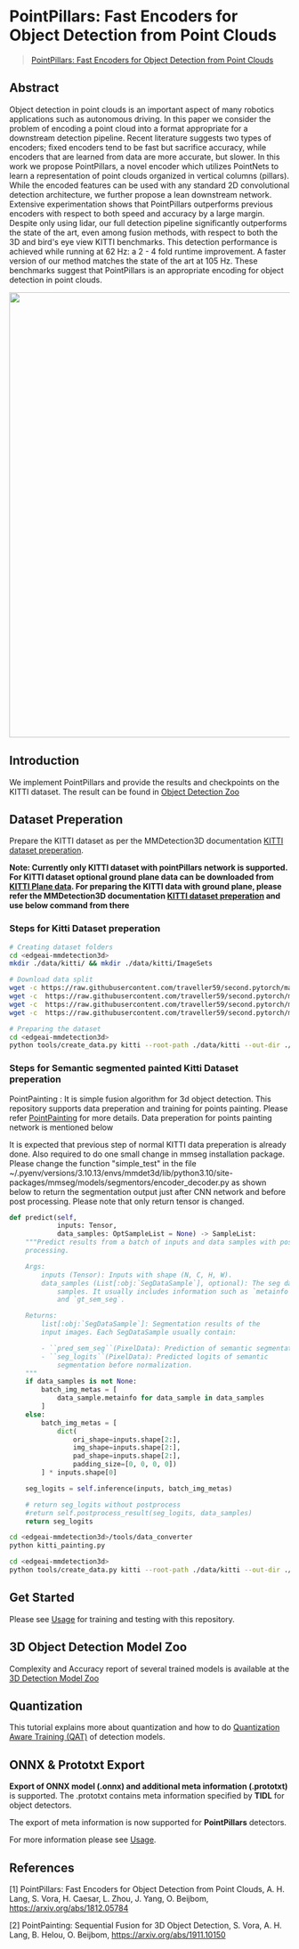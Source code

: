 # PointPillars: Fast Encoders for Object Detection from Point Clouds

> [PointPillars: Fast Encoders for Object Detection from Point Clouds](https://arxiv.org/abs/1812.05784)

<!-- [ALGORITHM] -->

## Abstract

Object detection in point clouds is an important aspect of many robotics applications such as autonomous driving. In this paper we consider the problem of encoding a point cloud into a format appropriate for a downstream detection pipeline. Recent literature suggests two types of encoders; fixed encoders tend to be fast but sacrifice accuracy, while encoders that are learned from data are more accurate, but slower. In this work we propose PointPillars, a novel encoder which utilizes PointNets to learn a representation of point clouds organized in vertical columns (pillars). While the encoded features can be used with any standard 2D convolutional detection architecture, we further propose a lean downstream network. Extensive experimentation shows that PointPillars outperforms previous encoders with respect to both speed and accuracy by a large margin. Despite only using lidar, our full detection pipeline significantly outperforms the state of the art, even among fusion methods, with respect to both the 3D and bird's eye view KITTI benchmarks. This detection performance is achieved while running at 62 Hz: a 2 - 4 fold runtime improvement. A faster version of our method matches the state of the art at 105 Hz. These benchmarks suggest that PointPillars is an appropriate encoding for object detection in point clouds.

<div align=center>
<img src="https://user-images.githubusercontent.com/79644370/143885905-aab6ffcf-7727-495e-90ca-edb8dd5e324b.png" width="800"/>
</div>

## Introduction

We implement PointPillars and provide the results and checkpoints on the KITTI dataset. The result can be found in [Object Detection Zoo](../../docs/det3d_modelzoo.md)

## Dataset Preperation
Prepare the KITTI dataset as per the MMDetection3D documentation [KITTI dataset preperation](../../docs/en/advanced_guides/datasets/kitti.md). 

**Note: Currently only KITTI dataset with pointPillars network is supported. For KITTI dataset optional ground plane data can be downloaded from [KITTI Plane data](https://download.openmmlab.com/mmdetection3d/data/train_planes.zip). For preparing the KITTI data with ground plane, please refer the MMDetection3D documentation [KITTI dataset preperation](../../docs/en/advanced_guides/datasets/kitti.md) and use below command from there**

### Steps for Kitti Dataset preperation
```bash
# Creating dataset folders
cd <edgeai-mmdetection3d>
mkdir ./data/kitti/ && mkdir ./data/kitti/ImageSets

# Download data split
wget -c https://raw.githubusercontent.com/traveller59/second.pytorch/master/second/data/ImageSets/test.txt --no-check-certificate --content-disposition -O ./data/kitti/ImageSets/test.txt
wget -c  https://raw.githubusercontent.com/traveller59/second.pytorch/master/second/data/ImageSets/train.txt --no-check-certificate --content-disposition -O ./data/kitti/ImageSets/train.txt
wget -c  https://raw.githubusercontent.com/traveller59/second.pytorch/master/second/data/ImageSets/val.txt --no-check-certificate --content-disposition -O ./data/kitti/ImageSets/val.txt
wget -c  https://raw.githubusercontent.com/traveller59/second.pytorch/master/second/data/ImageSets/trainval.txt --no-check-certificate --content-disposition -O ./data/kitti/ImageSets/trainval.txt

# Preparing the dataset
cd <edgeai-mmdetection3d>
python tools/create_data.py kitti --root-path ./data/kitti --out-dir ./data/kitti --extra-tag kitti --with-plane
```

### Steps for Semantic segmented painted Kitti Dataset preperation
PointPainting : It is simple fusion algorithm for 3d object detection. This repository supports data preperation and training for points painting. Please refer [PointPainting](https://arxiv.org/abs/1911.10150) for more details. Data preperation for points painting network is mentioned below

It is expected that previous step of normal KITTI data preperation is already done. Also required to do one small change in mmseg installation package. Please change the function "simple_test" in the file ~/.pyenv/versions/3.10.13/envs/mmdet3d/lib/python3.10/site-packages/mmseg/models/segmentors/encoder_decoder.py as shown below to return the segmentation output just after CNN network and before post processing. Please note that only return tensor is changed.
```python
def predict(self,
            inputs: Tensor,
            data_samples: OptSampleList = None) -> SampleList:
    """Predict results from a batch of inputs and data samples with post-
    processing.

    Args:
        inputs (Tensor): Inputs with shape (N, C, H, W).
        data_samples (List[:obj:`SegDataSample`], optional): The seg data
            samples. It usually includes information such as `metainfo`
            and `gt_sem_seg`.

    Returns:
        list[:obj:`SegDataSample`]: Segmentation results of the
        input images. Each SegDataSample usually contain:

        - ``pred_sem_seg``(PixelData): Prediction of semantic segmentation.
        - ``seg_logits``(PixelData): Predicted logits of semantic
            segmentation before normalization.
    """
    if data_samples is not None:
        batch_img_metas = [
            data_sample.metainfo for data_sample in data_samples
        ]
    else:
        batch_img_metas = [
            dict(
                ori_shape=inputs.shape[2:],
                img_shape=inputs.shape[2:],
                pad_shape=inputs.shape[2:],
                padding_size=[0, 0, 0, 0])
        ] * inputs.shape[0]

    seg_logits = self.inference(inputs, batch_img_metas)

    # return seg_logits without postprocess
    #return self.postprocess_result(seg_logits, data_samples)
    return seg_logits
```
```bash
cd <edgeai-mmdetection3d>/tools/data_converter
python kitti_painting.py

cd <edgeai-mmdetection3d>
python tools/create_data.py kitti --root-path ./data/kitti --out-dir ./data/kitti --extra-tag kitti_point_painting --with-plane
```

## Get Started
Please see [Usage](../../docs/det3d_usage.md) for training and testing with this repository.


## 3D Object Detection Model Zoo
Complexity and Accuracy report of several trained models is available at the [3D Detection Model Zoo](../../docs/det3d_modelzoo.md) 


## Quantization
This tutorial explains more about quantization and how to do [Quantization Aware Training (QAT)](../../docs/det3d_quantization.md) of detection models.


## ONNX & Prototxt Export
**Export of ONNX model (.onnx) and additional meta information (.prototxt)** is supported. The .prototxt contains meta information specified by **TIDL** for object detectors. 

The export of meta information is now supported for **PointPillars** detectors. 

For more information please see [Usage](../../docs/det3d_usage.md).

## References

[1] PointPillars: Fast Encoders for Object Detection from Point Clouds, A. H. Lang, S. Vora, H. Caesar, L. Zhou, J. Yang, O. Beijbom, https://arxiv.org/abs/1812.05784

[2] PointPainting: Sequential Fusion for 3D Object Detection, S. Vora, A. H. Lang, B. Helou, O. Beijbom, https://arxiv.org/abs/1911.10150
